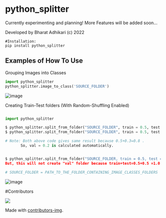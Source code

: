 # python_splitter

Currently experimenting and planning! More Features will be added soon...

Developed by Bharat Adhikari (c) 2022

```
#Installation:
pip install python_splitter

```

## Examples of How To Use 

Grouping Images into Classes
```python
import python_splitter
python_splitter.image_to_class('SOURCE_FOLDER')

```
![image](https://user-images.githubusercontent.com/51126350/201512011-056cdabf-de2f-4c00-b294-8fd31325ffe0.png)


Creating Train-Test folders (With Random-Shuffling Enabled)

```python

import python_splitter

$ python_splitter.split_from_folder("SOURCE_FOLDER", train = 0.5, test = 0.3, val = 0.2)
$ python_splitter.split_from_folder("SOURCE_FOLDER", train = 0.5, test = 0.3)

# Note: Both above code gives same result because 0.5+0.3=0.8 . 
	   So, val = 0.2 is calculated automatically.


$ python_splitter.split_from_folder("SOURCE_FOLDER, train = 0.5, test = 0.5)
But, this will not create "val" folder because train+test=0.5+0.5 =1.0

# SOURCE_FOLDER = PATH_TO_THE_FOLDER_CONTAINING_IMAGE_CLASSES_FOLDERS

```
![image](https://user-images.githubusercontent.com/51126350/201512419-305e313a-6e15-4c8c-892e-e34dec3f732e.png)

#Contributors
<!-- Copy-paste in your Readme.md file -->

<a href = "https://github.com/Tanu-N-Prabhu/Python/graphs/contributors">
  <img src = "https://contrib.rocks/image?repo = GitHub_username/repository_name"/>
</a>

Made with [contributors-img](https://contrib.rocks).
